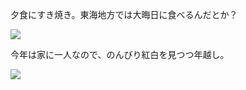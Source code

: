 夕食にすき焼き。東海地方では大晦日に食べるんだとか？

![](https://ceshmina-photos.s3.ap-northeast-1.amazonaws.com/medium/202212/20221231-181350.jpg)

今年は家に一人なので、のんびり紅白を見つつ年越し。

![](https://ceshmina-photos.s3.ap-northeast-1.amazonaws.com/medium/202212/20221231-211109.jpg)
